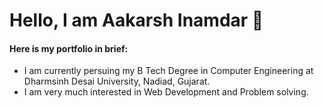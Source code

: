 <h1>Hello, I am Aakarsh Inamdar 👋</h1>

<h4>
Here is my portfolio in brief:
</h4>

<ul>
  <li> I am currently persuing my B Tech Degree in Computer Engineering at Dharmsinh Desai University, Nadiad, Gujarat.</li>
  <li> I am very much interested in Web Development and Problem solving. </li>
 </ul>

